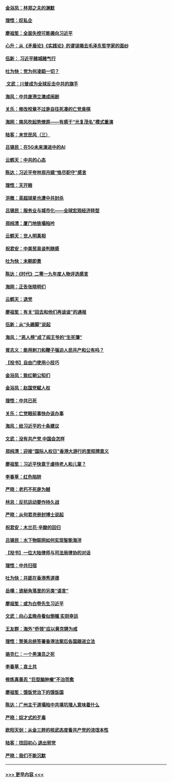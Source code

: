 #### [金浴凤：林郑之夫的渊默](../pages/nsc993/n11737735.md?t=12220922) 
#### [理悟：叹私企](../pages/nsc993/n11737715.md?t=12220922) 
#### [廖祖笙：全面失控可能袭向习近平](../pages/nsc993/n11737704.md?t=12220922) 
#### [心升：从《矛盾论》《实践论》的谬误揭去毛泽东哲学家的面纱](../pages/nsc993/n11736962.md?t=12220922) 
#### [伍新： 习近平赌城赌气行](../pages/nsc993/n11736929.md?t=12220922) 
#### [吐为快：党为何凌蹈一切？](../pages/nsc993/n11736915.md?t=12220922) 
#### [ 文武：川普成为全球反击中共的旗手](../pages/nsc993/n11736882.md?t=12220922) 
#### [海风：中共废港立澳成闹剧](../pages/nsc993/n11735857.md?t=12220922) 
#### [关乐：修改校章不过是自往死凑的亡党臭棋](../pages/nsc993/n11735097.md?t=12220922) 
#### [海网：南风吹起势燎原——有感于“光复茂名”模式重演](../pages/nsc993/n11732308.md?t=12220922) 
#### [陆客：末世民风（三）](../pages/nsc993/n11732211.md?t=12220922) 
#### [吕锡民：在5G未来演进中的AI](../pages/nsc993/n11730010.md?t=12220922) 
#### [云鹤天：中共的心态](../pages/nsc993/n11729906.md?t=12220922) 
#### [陈达：习近平夸林郑月娥“恪尽职守”感言](../pages/nsc993/n11729881.md?t=12220922) 
#### [理悟：天开眼](../pages/nsc993/n11729699.md?t=12220922) 
#### [洪微：英超球星也遭中共封杀](../pages/nsc993/n11727243.md?t=12220922) 
#### [吕锡民：服务业与城市化——全球宏观经济转型](../pages/nsc993/n11725845.md?t=12220922) 
#### [郑纯清：厦门地铁塌陷吟](../pages/nsc993/n11725813.md?t=12220922) 
#### [云鹤天：世人明真相](../pages/nsc993/n11725621.md?t=12220922) 
#### [祝君安：中美贸易谈判随感](../pages/nsc993/n11725609.md?t=12220922) 
#### [吐为快：末朝即景](../pages/nsc993/n11723365.md?t=12220922) 
#### [陈达：《时代》二零一九年度人物评选感言](../pages/nsc993/n11723337.md?t=12220922) 
#### [海网：正告张晓明们](../pages/nsc993/n11723228.md?t=12220922) 
#### [云鹤天：退党](../pages/nsc993/n11723056.md?t=12220922) 
#### [廖祖笙：有关“回去和他们再谈谈”的通报](../pages/nsc993/n11722442.md?t=12220922) 
#### [伍新：从“头踢脚”说起](../pages/nsc993/n11722429.md?t=12220922) 
#### [海风：“恶人榜”成了阎王爷的“生死簿”](../pages/nsc993/n11722272.md?t=12220922) 
#### [胥志义：能用剌刀和鞭子强迫人民共产和公有吗？](../pages/nsc993/n11720569.md?t=12220922) 
#### [【投书】自由门使用小技巧](../pages/nsc993/n11720180.md?t=12220922) 
#### [金浴凤：致红朝公知们](../pages/nsc993/n11720563.md?t=12220922) 
#### [金浴凤：赵国党赋人权](../pages/nsc993/n11720533.md?t=12220922) 
#### [理悟：中共已死](../pages/nsc993/n11720233.md?t=12220922) 
#### [关乐：亡党眼前事快办该办事](../pages/nsc993/n11719160.md?t=12220922) 
#### [海风：给习近平的十条建议](../pages/nsc993/n11717616.md?t=12220922) 
#### [文武：没有共产党 中国会怎样](../pages/nsc993/n11717584.md?t=12220922) 
#### [郑纯清：迎接“国际人权日”香港大游行的里程牌意义](../pages/nsc993/n11717417.md?t=12220922) 
#### [廖祖笙：习近平快意于虐待老人和儿童？](../pages/nsc993/n11715313.md?t=12220922) 
#### [李春草：红色陷阱](../pages/nsc993/n11715029.md?t=12220922) 
#### [严晓：老朽不死是为贼](../pages/nsc993/n11712910.md?t=12220922) 
#### [林忌：反抗运动要作持久战](../pages/nsc993/n11712623.md?t=12220922) 
#### [严晓：从何君尧册封博士说起](../pages/nsc993/n11712465.md?t=12220922) 
#### [祝君安：木兰花·辛酸的回归](../pages/nsc993/n11712381.md?t=12220922) 
#### [吕锡民：水下物联网如何实现智能海洋](../pages/nsc993/n11711158.md?t=12220922) 
#### [【投书】一位大陆律师与司法局律协的对话](../pages/nsc993/n11709675.md?t=12220922) 
#### [理悟：中共归宿](../pages/nsc993/n11710059.md?t=12220922) 
#### [吐为快：共匪在香港秀道德](../pages/nsc993/n11709979.md?t=12220922) 
#### [岳横：诡秘角落里的另类“语言”](../pages/nsc993/n11709792.md?t=12220922) 
#### [廖祖笙：或为白卷先生习近平](../pages/nsc993/n11708330.md?t=12220922) 
#### [文武：向心孟晚舟看似倒楣 实则幸运](../pages/nsc993/n11708236.md?t=12220922) 
#### [王友群：海外“侨领”应以黄克锵为戒](../pages/nsc993/n11706176.md?t=12220922) 
#### [理悟：贺美总统签署香港法案后各国跟进立法](../pages/nsc993/n11706853.md?t=12220922) 
#### [骆克仁：一个男演员之死](../pages/nsc993/n11706677.md?t=12220922) 
#### [李春草：哀土共](../pages/nsc993/n11706255.md?t=12220922) 
#### [修炼真善忍 “巨型脑肿瘤”不治而愈](../pages/nsc993/n11705340.md?t=12220922) 
#### [廖祖笙：饿饭党治下的饿饭国](../pages/nsc993/n11705085.md?t=12220922) 
#### [陈达：广州主干道塌陷中共填坑埋人意味着什么](../pages/nsc993/n11705046.md?t=12220922) 
#### [严晓：奴才式的歹毒](../pages/nsc993/n11704826.md?t=12220922) 
#### [欧阳天剑：从金三胖的核武态度看共产党的流氓本性](../pages/nsc993/n11702238.md?t=12220922) 
#### [陆客：找回初心 退出邪党](../pages/nsc993/n11702213.md?t=12220922) 
#### [严晓：我们不能沉默](../pages/nsc993/n11702110.md?t=12220922) 

----
#### [ >>> 更早内容 <<< ](../indexes/nsc993-earlier.md)
